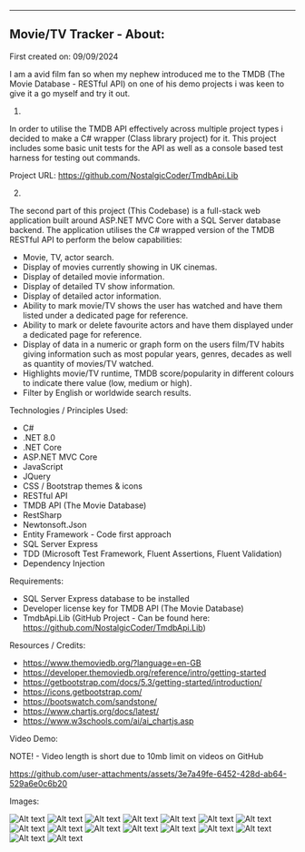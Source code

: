 -----------------------------------------------------------------------------
Movie/TV Tracker - About:
-----------------------------------------------------------------------------

First created on: 09/09/2024

I am a avid film fan so when my nephew introduced me to the TMDB (The Movie Database - RESTful API) on one of his demo projects i was keen to give it a go myself and try it out.

1.

In order to utilise the TMDB API effectively across multiple project types i decided to make a C# wrapper (Class library project) for it.  This project includes some basic unit tests for the API as well as a console based test harness for testing out commands.

Project URL: https://github.com/NostalgicCoder/TmdbApi.Lib

2.

The second part of this project (This Codebase) is a full-stack web application built around ASP.NET MVC Core with a SQL Server database backend.  The application utilises the C# wrapped version of the TMDB RESTful API to perform the below capabilities:

- Movie, TV, actor search.
- Display of movies currently showing in UK cinemas.
- Display of detailed movie information.
- Display of detailed TV show information.
- Display of detailed actor information.
- Ability to mark movie/TV shows the user has watched and have them listed under a dedicated page for reference.
- Ability to mark or delete favourite actors and have them displayed under a dedicated page for reference.
- Display of data in a numeric or graph form on the users film/TV habits giving information such as most popular years, genres, decades as well as quantity of movies/TV watched.
- Highlights movie/TV runtime, TMDB score/popularity in different colours to indicate there value (low, medium or high).
- Filter by English or worldwide search results.

Technologies / Principles Used:

- C#
- .NET 8.0
- .NET Core
- ASP.NET MVC Core
- JavaScript
- JQuery
- CSS / Bootstrap themes & icons
- RESTful API
- TMDB API (The Movie Database)
- RestSharp
- Newtonsoft.Json
- Entity Framework - Code first approach
- SQL Server Express
- TDD (Microsoft Test Framework, Fluent Assertions, Fluent Validation)
- Dependency Injection

Requirements:

- SQL Server Express database to be installed
- Developer license key for TMDB API (The Movie Database)
- TmdbApi.Lib (GitHub Project - Can be found here: https://github.com/NostalgicCoder/TmdbApi.Lib)

Resources / Credits:

- https://www.themoviedb.org/?language=en-GB
- https://developer.themoviedb.org/reference/intro/getting-started
- https://getbootstrap.com/docs/5.3/getting-started/introduction/
- https://icons.getbootstrap.com/
- https://bootswatch.com/sandstone/
- https://www.chartjs.org/docs/latest/
- https://www.w3schools.com/ai/ai_chartjs.asp

Video Demo:

NOTE! - Video length is short due to 10mb limit on videos on GitHub

https://github.com/user-attachments/assets/3e7a49fe-6452-428d-ab64-529a6e0c6b20

Images:

![Alt text](Images/MovieTvTrackerStart1.jpg)
![Alt text](Images/MovieTvTrackerStart2.jpg)
![Alt text](Images/MovieTvTrackerStart3.jpg)
![Alt text](Images/MovieTvTrackerStart4.jpg)
![Alt text](Images/MovieTvTrackerFilmResult1.jpg)
![Alt text](Images/MovieTvTrackerFilmResult2.jpg)
![Alt text](Images/MovieTvTrackerTvResult1.jpg)
![Alt text](Images/MovieTvTrackerPersonResult1.jpg)
![Alt text](Images/MovieTvTrackerPersonResult2.jpg)
![Alt text](Images/MovieTvTrackerPersonResult3.jpg)
![Alt text](Images/MovieTvTrackerWatchedMedia1.jpg)
![Alt text](Images/MovieTvTrackerWatchedMedia2.jpg)
![Alt text](Images/MovieTvTrackerWatchedMedia3.jpg)
![Alt text](Images/MovieTvTrackerFavoriteActor1.jpg)
![Alt text](Images/MovieTvTrackerEnd1.jpg)
![Alt text](Images/MovieTvTrackerEnd2.jpg)